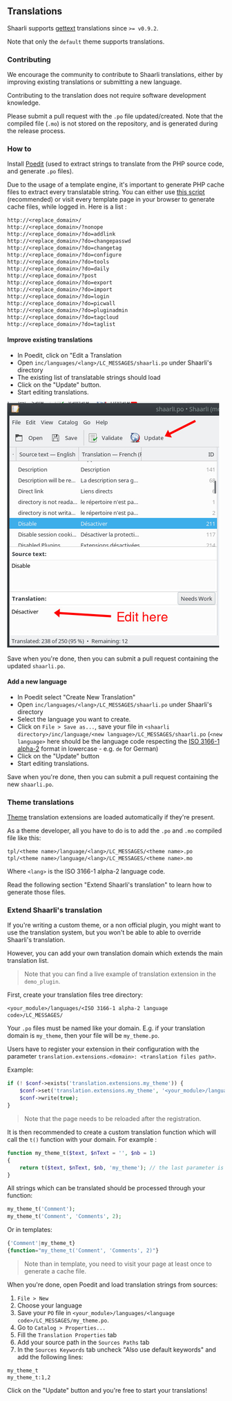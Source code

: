 ## Translations

Shaarli supports [gettext](https://www.gnu.org/software/gettext/manual/gettext.html) translations
since `>= v0.9.2`.

Note that only the `default` theme supports translations.

### Contributing

We encourage the community to contribute to Shaarli translations, either by improving existing translations or submitting a new language. 

Contributing to the translation does not require software development knowledge.

Please submit a pull request with the `.po` file updated/created. Note that the compiled file (`.mo`) is not stored on the repository, and is generated during the release process.


### How to

Install [Poedit](https://poedit.net/) (used to extract strings to translate from the PHP source code, and generate `.po` files).

Due to the usage of a template engine, it's important to generate PHP cache files to extract  every translatable string. You can either use [this script](https://gist.github.com/ArthurHoaro/5d0323f758ab2401ef444a53f54e9a07) (recommended) or visit every template page in your browser to generate cache files, while logged in. Here is a list :

```
http://<replace_domain>/
http://<replace_domain>/?nonope
http://<replace_domain>/?do=addlink
http://<replace_domain>/?do=changepasswd
http://<replace_domain>/?do=changetag
http://<replace_domain>/?do=configure
http://<replace_domain>/?do=tools
http://<replace_domain>/?do=daily
http://<replace_domain>/?post
http://<replace_domain>/?do=export
http://<replace_domain>/?do=import
http://<replace_domain>/?do=login
http://<replace_domain>/?do=picwall
http://<replace_domain>/?do=pluginadmin
http://<replace_domain>/?do=tagcloud
http://<replace_domain>/?do=taglist
```


#### Improve existing translations

- In Poedit, click on "Edit a Translation
- Open `inc/languages/<lang>/LC_MESSAGES/shaarli.po` under Shaarli's directory
- The existing list of translatable strings should load
- Click on the "Update" button.
- Start editing translations.

![poedit-screenshot](images/poedit-1.jpg)

Save when you're done, then you can submit a pull request containing the updated `shaarli.po`.


#### Add a new language

- In Poedit select "Create New Translation"
- Open `inc/languages/<lang>/LC_MESSAGES/shaarli.po` under Shaarli's directory
- Select the language you want to create. 
- Click on `File > Save as...`, save your file in `<shaarli directory>/inc/language/<new language>/LC_MESSAGES/shaarli.po` (`<new language>` here should be the language code respecting the [ISO 3166-1 alpha-2](https://en.wikipedia.org/wiki/ISO_3166-2) format in lowercase - e.g. `de` for German)
- Click on the "Update" button
- Start editing translations.

Save when you're done, then you can submit a pull request containing the new `shaarli.po`.


### Theme translations 

[Theme](Theming) translation extensions are loaded automatically if they're present.

As a theme developer, all you have to do is to add the `.po` and `.mo` compiled file like this:

```
tpl/<theme name>/language/<lang>/LC_MESSAGES/<theme name>.po
tpl/<theme name>/language/<lang>/LC_MESSAGES/<theme name>.mo
```

Where `<lang>` is the ISO 3166-1 alpha-2 language code. 

Read the following section "Extend Shaarli's translation" to learn how to generate those files.


### Extend Shaarli's translation

If you're writing a custom theme, or a non official plugin, you might want to use the translation system,
but you won't be able to able to override Shaarli's translation.

However, you can add your own translation domain which extends the main translation list.

> Note that you can find a live example of translation extension in the `demo_plugin`.

First, create your translation files tree directory:

```
<your_module>/languages/<ISO 3166-1 alpha-2 language code>/LC_MESSAGES/
```

Your `.po` files must be named like your domain. E.g. if your translation domain is `my_theme`, then your file will be
`my_theme.po`.

Users have to register your extension in their configuration with the parameter 
`translation.extensions.<domain>: <translation files path>`.

Example:

```php
if (! $conf->exists('translation.extensions.my_theme')) {
    $conf->set('translation.extensions.my_theme', '<your_module>/languages/');
    $conf->write(true);
}
```

> Note that the page needs to be reloaded after the registration.

It is then recommended to create a custom translation function which will call the `t()` function with your domain.
For example :

```php
function my_theme_t($text, $nText = '', $nb = 1)
{
    return t($text, $nText, $nb, 'my_theme'); // the last parameter is your translation domain.
}
```

All strings which can be translated should be processed through your function:

```php
my_theme_t('Comment');
my_theme_t('Comment', 'Comments', 2);
```

Or in templates:

```php
{'Comment'|my_theme_t}
{function="my_theme_t('Comment', 'Comments', 2)"}
```

> Note than in template, you need to visit your page at least once to generate a cache file.

When you're done, open Poedit and load translation strings from sources:

  1. `File > New`
  2. Choose your language
  3. Save your `PO` file in `<your_module>/languages/<language code>/LC_MESSAGES/my_theme.po`.
  4. Go to `Catalog > Properties...` 
  5. Fill the `Translation Properties` tab
  6. Add your source path in the `Sources Paths` tab
  7. In the `Sources Keywords` tab uncheck "Also use default keywords" and add the following lines:
  
```
my_theme_t
my_theme_t:1,2
```

Click on the "Update" button and you're free to start your translations!

